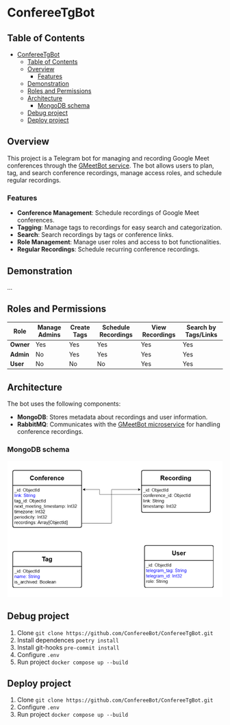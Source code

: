 # ConfereeTgBot

## Table of Contents
- [ConfereeTgBot](#confereetgbot)
  - [Table of Contents](#table-of-contents)
  - [Overview](#overview)
    - [Features](#features)
  - [Demonstration](#demonstration)
  - [Roles and Permissions](#roles-and-permissions)
  - [Architecture](#architecture)
    - [MongoDB schema](#mongodb-schema)
  - [Debug project](#debug-project)
  - [Deploy project](#deploy-project)

## Overview
This project is a Telegram bot for managing and recording Google Meet conferences through the [GMeetBot service](https://github.com/ConfereeBot/GMeetBot).
The bot allows users to plan, tag, and search conference recordings, manage access roles, and schedule regular recordings.

### Features
- **Conference Management**: Schedule recordings of Google Meet conferences.
- **Tagging**: Manage tags to recordings for easy search and categorization.
- **Search**: Search recordings by tags or conference links.
- **Role Management**: Manage user roles and access to bot functionalities.
- **Regular Recordings**: Schedule recurring conference recordings.

## Demonstration
...

## Roles and Permissions

| Role   | Manage Admins | Create Tags | Schedule Recordings | View Recordings | Search by Tags/Links |
|--------|----------------|-------------|---------------------|------------------|----------------------|
| **Owner** | Yes            | Yes         | Yes                 | Yes              | Yes                  |
| **Admin** | No             | Yes         | Yes                 | Yes              | Yes                  |
| **User**  | No             | No          | No                  | Yes              | Yes                  |

## Architecture

The bot uses the following components:
- **MongoDB**: Stores metadata about recordings and user information.
- **RabbitMQ**: Communicates with the [GMeetBot microservice](https://github.com/ConfereeBot/GMeetBot) for handling conference recordings.

### MongoDB schema
![db_schema](docs/conferee_db_schema.png)

## Debug project
1. Clone `git clone https://github.com/ConfereeBot/ConfereeTgBot.git`
2. Install dependences `poetry install`
3. Install git-hooks `pre-commit install`
4. Configure `.env`
5. Run project `docker compose up --build`

## Deploy project
1. Clone `git clone https://github.com/ConfereeBot/ConfereeTgBot.git`
2. Configure `.env`
3. Run project `docker compose up --build`
